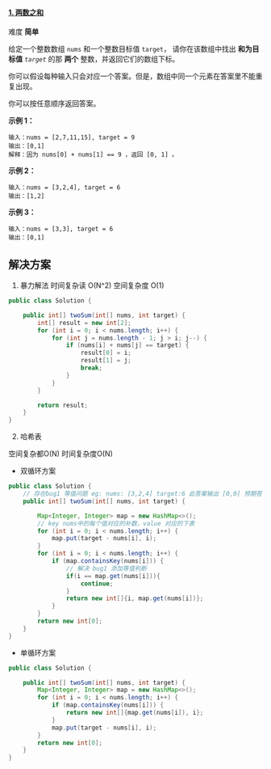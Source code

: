 #### [1. 两数之和](https://leetcode.cn/problems/two-sum/)

难度 **简单**

给定一个整数数组 `nums` 和一个整数目标值 `target`，
请你在该数组中找出 **和为目标值** *`target`* 的那 **两个** 
整数，并返回它们的数组下标。

你可以假设每种输入只会对应一个答案。但是，数组中同一个元素在答案里不能重复出现。

你可以按任意顺序返回答案。

 

**示例 1：**

```
输入：nums = [2,7,11,15], target = 9
输出：[0,1]
解释：因为 nums[0] + nums[1] == 9 ，返回 [0, 1] 。
```

**示例 2：**

```
输入：nums = [3,2,4], target = 6
输出：[1,2]
```

**示例 3：**

```
输入：nums = [3,3], target = 6
输出：[0,1]
```
## 解决方案

1. 暴力解法
时间复杂读 O(N^2)
空间复杂度 O(1)
```java
public class Solution {

    public int[] twoSum(int[] nums, int target) {
        int[] result = new int[2];
        for (int i = 0; i < nums.length; i++) {
            for (int j = nums.length - 1; j > i; j--) {
                if (nums[i] + nums[j] == target) {
                    result[0] = i;
                    result[1] = j;
                    break;
                }
            }
        }

        return result;
    }
}
```

2. 哈希表 

空间复杂都O(N)
时间复杂度O(N)
- 双循环方案
```java
public class Solution {
    // 存在bug1 等值问题 eg: nums: [3,2,4] target:6 此答案输出 [0,0] 预期答案 [1,2]
    public int[] twoSum(int[] nums, int target) {

        Map<Integer, Integer> map = new HashMap<>();
        // key nums中的每个值对应的补数，value 对应的下表
        for (int i = 0; i < nums.length; i++) {
            map.put(target - nums[i], i);
        }
        for (int i = 0; i < nums.length; i++) {
            if (map.containsKey(nums[i])) {
                // 解决 bug1 添加等值判断
                if(i == map.get(nums[i])){
                    continue;
                }
                return new int[]{i, map.get(nums[i])};
            }
        }
        return new int[0];
    }
}
```
- 单循环方案
```java
public class Solution {

    public int[] twoSum(int[] nums, int target) {
        Map<Integer, Integer> map = new HashMap<>();
        for (int i = 0; i < nums.length; i++) {
            if (map.containsKey(nums[i])) {
                return new int[]{map.get(nums[i]), i};
            }
            map.put(target - nums[i], i);
        }
        return new int[0];
    }
}

```
